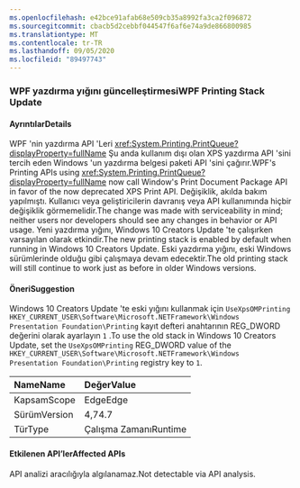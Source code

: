 ```yaml
---
ms.openlocfilehash: e42bce91afab68e509cb35a8992fa3ca2f096872
ms.sourcegitcommit: cbacb5d2cebbf044547f6af6e74a9de866800985
ms.translationtype: MT
ms.contentlocale: tr-TR
ms.lasthandoff: 09/05/2020
ms.locfileid: "89497743"
---
```

### <a name="wpf-printing-stack-update"></a><span data-ttu-id="50944-101">WPF yazdırma yığını güncelleştirmesi</span><span class="sxs-lookup"><span data-stu-id="50944-101">WPF Printing Stack Update</span></span>

#### <a name="details"></a><span data-ttu-id="50944-102">Ayrıntılar</span><span class="sxs-lookup"><span data-stu-id="50944-102">Details</span></span>

<span data-ttu-id="50944-103">WPF 'nin yazdırma API 'Leri <xref:System.Printing.PrintQueue?displayProperty=fullName> Şu anda kullanım dışı olan XPS yazdırma API 'sini tercih eden Windows 'un yazdırma belgesi paketi API 'sini çağırır.</span><span class="sxs-lookup"><span data-stu-id="50944-103">WPF's Printing APIs using <xref:System.Printing.PrintQueue?displayProperty=fullName> now call Window's Print Document Package API in favor of the now deprecated XPS Print API.</span></span> <span data-ttu-id="50944-104">Değişiklik, akılda bakım yapılmıştı. Kullanıcı veya geliştiricilerin davranış veya API kullanımında hiçbir değişiklik görmemelidir.</span><span class="sxs-lookup"><span data-stu-id="50944-104">The change was made with serviceability in mind; neither users nor developers should see any changes in behavior or API usage.</span></span> <span data-ttu-id="50944-105">Yeni yazdırma yığını, Windows 10 Creators Update 'te çalışırken varsayılan olarak etkindir.</span><span class="sxs-lookup"><span data-stu-id="50944-105">The new printing stack is enabled by default when running in Windows 10 Creators Update.</span></span> <span data-ttu-id="50944-106">Eski yazdırma yığını, eski Windows sürümlerinde olduğu gibi çalışmaya devam edecektir.</span><span class="sxs-lookup"><span data-stu-id="50944-106">The old printing stack will still continue to work just as before in older Windows versions.</span></span>

#### <a name="suggestion"></a><span data-ttu-id="50944-107">Öneri</span><span class="sxs-lookup"><span data-stu-id="50944-107">Suggestion</span></span>

<span data-ttu-id="50944-108">Windows 10 Creators Update 'te eski yığını kullanmak için <code>UseXpsOMPrinting</code> <code>HKEY_CURRENT_USER\Software\Microsoft\.NETFramework\Windows Presentation Foundation\Printing</code> kayıt defteri anahtarının REG_DWORD değerini olarak ayarlayın <code>1</code> .</span><span class="sxs-lookup"><span data-stu-id="50944-108">To use the old stack in Windows 10 Creators Update, set the <code>UseXpsOMPrinting</code> REG_DWORD value of the <code>HKEY_CURRENT_USER\Software\Microsoft\.NETFramework\Windows Presentation Foundation\Printing</code> registry key to <code>1</code>.</span></span>

| <span data-ttu-id="50944-109">Name</span><span class="sxs-lookup"><span data-stu-id="50944-109">Name</span></span>    | <span data-ttu-id="50944-110">Değer</span><span class="sxs-lookup"><span data-stu-id="50944-110">Value</span></span>       |
|:--------|:------------|
| <span data-ttu-id="50944-111">Kapsam</span><span class="sxs-lookup"><span data-stu-id="50944-111">Scope</span></span>   |<span data-ttu-id="50944-112">Edge</span><span class="sxs-lookup"><span data-stu-id="50944-112">Edge</span></span>|
|<span data-ttu-id="50944-113">Sürüm</span><span class="sxs-lookup"><span data-stu-id="50944-113">Version</span></span>|<span data-ttu-id="50944-114">4,7</span><span class="sxs-lookup"><span data-stu-id="50944-114">4.7</span></span>|
|<span data-ttu-id="50944-115">Tür</span><span class="sxs-lookup"><span data-stu-id="50944-115">Type</span></span>|<span data-ttu-id="50944-116">Çalışma Zamanı</span><span class="sxs-lookup"><span data-stu-id="50944-116">Runtime</span></span>|

#### <a name="affected-apis"></a><span data-ttu-id="50944-117">Etkilenen API’ler</span><span class="sxs-lookup"><span data-stu-id="50944-117">Affected APIs</span></span>

<span data-ttu-id="50944-118">API analizi aracılığıyla algılanamaz.</span><span class="sxs-lookup"><span data-stu-id="50944-118">Not detectable via API analysis.</span></span>

<!--

#### Affected APIs

Not detectable via API analysis.

-->
